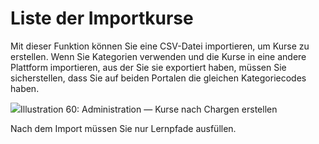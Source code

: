 # Liste der Importkurse

Mit dieser Funktion können Sie eine CSV-Datei importieren, um Kurse zu erstellen. Wenn Sie Kategorien verwenden und die Kurse in eine andere Plattform importieren, aus der Sie sie exportiert haben, müssen Sie sicherstellen, dass Sie auf beiden Portalen die gleichen Kategoriecodes haben.

![](../../.gitbook/assets/creer-formation-lot%20%283%29.png)Illustration 60: Administration — Kurse nach Chargen erstellen

Nach dem Import müssen Sie nur Lernpfade ausfüllen.

